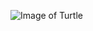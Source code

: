 ![Image of Turtle](https://imgs.mongabay.com/wp-content/uploads/sites/20/2018/12/21142928/adult_green-turtle2.jpg)
